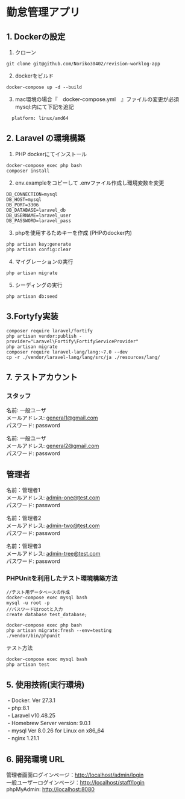 # 勤怠管理アプリ

## 1. Dockerの設定

1. クローン

```
git clone git@github.com/Noriko30402/revision-worklog-app
 ```

2. dockerをビルド

```
docker-compose up -d --build
```

3. mac環境の場合『　docker-compose.yml　』ファイルの変更が必須<br>
   mysql:内にて下記を追記

  ```
    platform: linux/amd64
  ```

## 2. Laravel の環境構築

1. PHP dockerにてインストール

```
docker-compose exec php bash
composer install
 ```

2. env.exampleをコピーして .envファイル作成し環境変数を変更

```
DB_CONNECTION=mysql
DB_HOST=mysql
DB_PORT=3306
DB_DATABASE=laravel_db
DB_USERNAME=laravel_user
DB_PASSWORD=laravel_pass
```

3. phpを使用するためキーを作成 (PHPのdocker内)

```
php artisan key:generate
php artisan config:clear
```

4. マイグレーションの実行

```
php artisan migrate
```

5. シーディングの実行

```
php artisan db:seed
```

## 3.Fortyfy実装

```
composer require laravel/fortify
php artisan vendor:publish -provider="Laravel\Fortify\FortifyServiceProvider"
php artisan migrate
composer require laravel-lang/lang:~7.0 --dev
cp -r ./vendor/laravel-lang/lang/src/ja ./resources/lang/
```

## 7. テストアカウント
### スタッフ<br>
名前: 一般ユーザ<br>
メールアドレス: general1@gmail.com　<br>
パスワード: password<br>

名前: 一般ユーザ<br>
メールアドレス: general2@gmail.com<br>
パスワード: password

##  管理者<br>
名前：管理者1<br>
メールアドレス: admin-one@test.com<br>
パスワード: password<br>

名前：管理者2<br>
メールアドレス: admin-two@test.com<br>
パスワード: password<br>

名前：管理者3<br>
メールアドレス: admin-tree@test.com<br>
パスワード: password<br>

 
### PHPUnitを利用したテスト環境構築方法

```
//テスト用データベースの作成
docker-compose exec mysql bash
mysql -u root -p
//パスワードはrootと入力
create database test_database;

docker-compose exec php bash
php artisan migrate:fresh --env=testing
./vendor/bin/phpunit
```
テスト方法
```
docker-compose exec mysql bash
php artisan test
```

## 5. 使用技術(実行環境)

・Docker. Ver 27.3.1<br>
・php:8.1<br>
・Laravel v10.48.25<br>
・Homebrew Server version: 9.0.1<br>
・mysql  Ver 8.0.26 for Linux on x86_64<br>
・nginx  1.21.1

## 6. 開発環境 URL

管理者画面ログインページ：<http://localhost/admin/login><br>
一般ユーザーログインページ：<http://localhost/staff/login><br>
phpMyAdmin: <http://localhost:8080>
